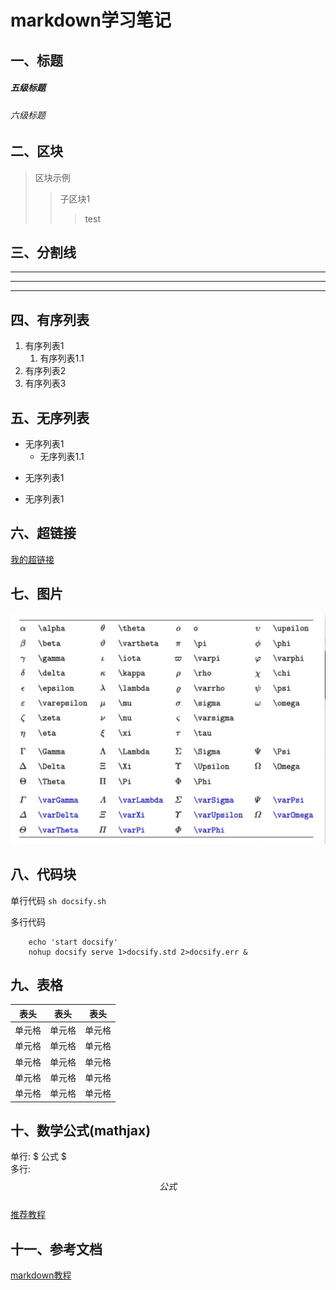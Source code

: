 # markdown学习笔记

## 一、标题
##### 五级标题
###### 六级标题

## 二、区块
> 区块示例
>> 子区块1
>>> test

## 三、分割线
---
***
___

## 四、有序列表
1. 有序列表1
    1. 有序列表1.1
2. 有序列表2
3. 有序列表3

## 五、无序列表
- 无序列表1
    - 无序列表1.1
* 无序列表1
+ 无序列表1

## 六、超链接
[我的超链接](https://wap.sogou.com/)

## 七、图片
![我的图片](jpegs/希腊字母.jpeg)

## 八、代码块
单行代码 `sh docsify.sh`

多行代码
```
    echo 'start docsify'
    nohup docsify serve 1>docsify.std 2>docsify.err &
```

## 九、表格
|表头|表头|表头|
|---|---|---|
|单元格|单元格|单元格|
|单元格|单元格|单元格|
|单元格|单元格|单元格|
|单元格|单元格|单元格|
|单元格|单元格|单元格|

## 十、数学公式(mathjax)
单行: $ 公式 $  
多行:  
$$
公式
$$  
[推荐教程](https://www.bilibili.com/video/av377375258?spm_id_from=444.41.0.0)

## 十一、参考文档
[markdown教程](https://www.runoob.com/markdown/md-tutorial.html)